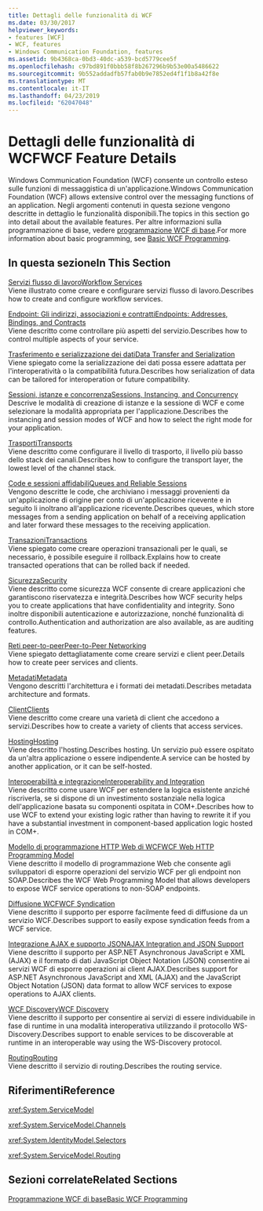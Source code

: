 ```yaml
---
title: Dettagli delle funzionalità di WCF
ms.date: 03/30/2017
helpviewer_keywords:
- features [WCF]
- WCF, features
- Windows Communication Foundation, features
ms.assetid: 9b4368ca-0bd3-40dc-a539-bcd5779cee5f
ms.openlocfilehash: c97bd891f0bbb58f8b267296b9b53e00a5486622
ms.sourcegitcommit: 9b552addadfb57fab0b9e7852ed4f1f1b8a42f8e
ms.translationtype: MT
ms.contentlocale: it-IT
ms.lasthandoff: 04/23/2019
ms.locfileid: "62047048"
---
```

# <a name="wcf-feature-details"></a><span data-ttu-id="a194b-102">Dettagli delle funzionalità di WCF</span><span class="sxs-lookup"><span data-stu-id="a194b-102">WCF Feature Details</span></span>
<span data-ttu-id="a194b-103">Windows Communication Foundation (WCF) consente un controllo esteso sulle funzioni di messaggistica di un'applicazione.</span><span class="sxs-lookup"><span data-stu-id="a194b-103">Windows Communication Foundation (WCF) allows extensive control over the messaging functions of an application.</span></span> <span data-ttu-id="a194b-104">Negli argomenti contenuti in questa sezione vengono descritte in dettaglio le funzionalità disponibili.</span><span class="sxs-lookup"><span data-stu-id="a194b-104">The topics in this section go into detail about the available features.</span></span> <span data-ttu-id="a194b-105">Per altre informazioni sulla programmazione di base, vedere [programmazione WCF di base](../../../../docs/framework/wcf/basic-wcf-programming.md).</span><span class="sxs-lookup"><span data-stu-id="a194b-105">For more information about basic programming, see [Basic WCF Programming](../../../../docs/framework/wcf/basic-wcf-programming.md).</span></span>  
  
## <a name="in-this-section"></a><span data-ttu-id="a194b-106">In questa sezione</span><span class="sxs-lookup"><span data-stu-id="a194b-106">In This Section</span></span>  
 [<span data-ttu-id="a194b-107">Servizi flusso di lavoro</span><span class="sxs-lookup"><span data-stu-id="a194b-107">Workflow Services</span></span>](../../../../docs/framework/wcf/feature-details/workflow-services.md)  
 <span data-ttu-id="a194b-108">Viene illustrato come creare e configurare servizi flusso di lavoro.</span><span class="sxs-lookup"><span data-stu-id="a194b-108">Describes how to create and configure workflow services.</span></span>  
  
 [<span data-ttu-id="a194b-109">Endpoint: Gli indirizzi, associazioni e contratti</span><span class="sxs-lookup"><span data-stu-id="a194b-109">Endpoints: Addresses, Bindings, and Contracts</span></span>](../../../../docs/framework/wcf/feature-details/endpoints-addresses-bindings-and-contracts.md)  
 <span data-ttu-id="a194b-110">Viene descritto come controllare più aspetti del servizio.</span><span class="sxs-lookup"><span data-stu-id="a194b-110">Describes how to control multiple aspects of your service.</span></span>  
  
 [<span data-ttu-id="a194b-111">Trasferimento e serializzazione dei dati</span><span class="sxs-lookup"><span data-stu-id="a194b-111">Data Transfer and Serialization</span></span>](../../../../docs/framework/wcf/feature-details/data-transfer-and-serialization.md)  
 <span data-ttu-id="a194b-112">Viene spiegato come la serializzazione dei dati possa essere adattata per l'interoperatività o la compatibilità futura.</span><span class="sxs-lookup"><span data-stu-id="a194b-112">Describes how serialization of data can be tailored for interoperation or future compatibility.</span></span>  
  
 [<span data-ttu-id="a194b-113">Sessioni, istanze e concorrenza</span><span class="sxs-lookup"><span data-stu-id="a194b-113">Sessions, Instancing, and Concurrency</span></span>](../../../../docs/framework/wcf/feature-details/sessions-instancing-and-concurrency.md)  
 <span data-ttu-id="a194b-114">Descrive le modalità di creazione di istanze e la sessione di WCF e come selezionare la modalità appropriata per l'applicazione.</span><span class="sxs-lookup"><span data-stu-id="a194b-114">Describes the instancing and session modes of WCF and how to select the right mode for your application.</span></span>  
  
 [<span data-ttu-id="a194b-115">Trasporti</span><span class="sxs-lookup"><span data-stu-id="a194b-115">Transports</span></span>](../../../../docs/framework/wcf/feature-details/transports.md)  
 <span data-ttu-id="a194b-116">Viene descritto come configurare il livello di trasporto, il livello più basso dello stack dei canali.</span><span class="sxs-lookup"><span data-stu-id="a194b-116">Describes how to configure the transport layer, the lowest level of the channel stack.</span></span>  
  
 [<span data-ttu-id="a194b-117">Code e sessioni affidabili</span><span class="sxs-lookup"><span data-stu-id="a194b-117">Queues and Reliable Sessions</span></span>](../../../../docs/framework/wcf/feature-details/queues-and-reliable-sessions.md)  
 <span data-ttu-id="a194b-118">Vengono descritte le code, che archiviano i messaggi provenienti da un'applicazione di origine per conto di un'applicazione ricevente e in seguito li inoltrano all'applicazione ricevente.</span><span class="sxs-lookup"><span data-stu-id="a194b-118">Describes queues, which store messages from a sending application on behalf of a receiving application and later forward these messages to the receiving application.</span></span>  
  
 [<span data-ttu-id="a194b-119">Transazioni</span><span class="sxs-lookup"><span data-stu-id="a194b-119">Transactions</span></span>](../../../../docs/framework/wcf/feature-details/transactions-in-wcf.md)  
 <span data-ttu-id="a194b-120">Viene spiegato come creare operazioni transazionali per le quali, se necessario, è possibile eseguire il rollback.</span><span class="sxs-lookup"><span data-stu-id="a194b-120">Explains how to create transacted operations that can be rolled back if needed.</span></span>  
  
 [<span data-ttu-id="a194b-121">Sicurezza</span><span class="sxs-lookup"><span data-stu-id="a194b-121">Security</span></span>](../../../../docs/framework/wcf/feature-details/security.md)  
 <span data-ttu-id="a194b-122">Viene descritto come sicurezza WCF consente di creare applicazioni che garantiscono riservatezza e integrità.</span><span class="sxs-lookup"><span data-stu-id="a194b-122">Describes how WCF security helps you to create applications that have confidentiality and integrity.</span></span> <span data-ttu-id="a194b-123">Sono inoltre disponibili autenticazione e autorizzazione, nonché funzionalità di controllo.</span><span class="sxs-lookup"><span data-stu-id="a194b-123">Authentication and authorization are also available, as are auditing features.</span></span>  
  
 [<span data-ttu-id="a194b-124">Reti peer-to-peer</span><span class="sxs-lookup"><span data-stu-id="a194b-124">Peer-to-Peer Networking</span></span>](../../../../docs/framework/wcf/feature-details/peer-to-peer-networking.md)  
 <span data-ttu-id="a194b-125">Viene spiegato dettagliatamente come creare servizi e client peer.</span><span class="sxs-lookup"><span data-stu-id="a194b-125">Details how to create peer services and clients.</span></span>  
  
 [<span data-ttu-id="a194b-126">Metadati</span><span class="sxs-lookup"><span data-stu-id="a194b-126">Metadata</span></span>](../../../../docs/framework/wcf/feature-details/metadata.md)  
 <span data-ttu-id="a194b-127">Vengono descritti l'architettura e i formati dei metadati.</span><span class="sxs-lookup"><span data-stu-id="a194b-127">Describes metadata architecture and formats.</span></span>  
  
 [<span data-ttu-id="a194b-128">Client</span><span class="sxs-lookup"><span data-stu-id="a194b-128">Clients</span></span>](../../../../docs/framework/wcf/feature-details/clients.md)  
 <span data-ttu-id="a194b-129">Viene descritto come creare una varietà di client che accedono a servizi.</span><span class="sxs-lookup"><span data-stu-id="a194b-129">Describes how to create a variety of clients that access services.</span></span>  
  
 [<span data-ttu-id="a194b-130">Hosting</span><span class="sxs-lookup"><span data-stu-id="a194b-130">Hosting</span></span>](../../../../docs/framework/wcf/feature-details/hosting.md)  
 <span data-ttu-id="a194b-131">Viene descritto l'hosting.</span><span class="sxs-lookup"><span data-stu-id="a194b-131">Describes hosting.</span></span> <span data-ttu-id="a194b-132">Un servizio può essere ospitato da un'altra applicazione o essere indipendente.</span><span class="sxs-lookup"><span data-stu-id="a194b-132">A service can be hosted by another application, or it can be self-hosted.</span></span>  
  
 [<span data-ttu-id="a194b-133">Interoperabilità e integrazione</span><span class="sxs-lookup"><span data-stu-id="a194b-133">Interoperability and Integration</span></span>](../../../../docs/framework/wcf/feature-details/interoperability-and-integration.md)  
 <span data-ttu-id="a194b-134">Viene descritto come usare WCF per estendere la logica esistente anziché riscriverla, se si dispone di un investimento sostanziale nella logica dell'applicazione basata su componenti ospitata in COM+.</span><span class="sxs-lookup"><span data-stu-id="a194b-134">Describes how to use WCF to extend your existing logic rather than having to rewrite it if you have a substantial investment in component-based application logic hosted in COM+.</span></span>  
  
 [<span data-ttu-id="a194b-135">Modello di programmazione HTTP Web di WCF</span><span class="sxs-lookup"><span data-stu-id="a194b-135">WCF Web HTTP Programming Model</span></span>](../../../../docs/framework/wcf/feature-details/wcf-web-http-programming-model.md)  
 <span data-ttu-id="a194b-136">Viene descritto il modello di programmazione Web che consente agli sviluppatori di esporre operazioni del servizio WCF per gli endpoint non SOAP.</span><span class="sxs-lookup"><span data-stu-id="a194b-136">Describes the WCF Web Programming Model that allows developers to expose WCF service operations to non-SOAP endpoints.</span></span>  
  
 [<span data-ttu-id="a194b-137">Diffusione WCF</span><span class="sxs-lookup"><span data-stu-id="a194b-137">WCF Syndication</span></span>](../../../../docs/framework/wcf/feature-details/wcf-syndication.md)  
 <span data-ttu-id="a194b-138">Viene descritto il supporto per esporre facilmente feed di diffusione da un servizio WCF.</span><span class="sxs-lookup"><span data-stu-id="a194b-138">Describes support to easily expose syndication feeds from a WCF service.</span></span>  
  
 [<span data-ttu-id="a194b-139">Integrazione AJAX e supporto JSON</span><span class="sxs-lookup"><span data-stu-id="a194b-139">AJAX Integration and JSON Support</span></span>](../../../../docs/framework/wcf/feature-details/ajax-integration-and-json-support.md)  
 <span data-ttu-id="a194b-140">Viene descritto il supporto per ASP.NET Asynchronous JavaScript e XML (AJAX) e il formato di dati JavaScript Object Notation (JSON) consentire ai servizi WCF di esporre operazioni ai client AJAX.</span><span class="sxs-lookup"><span data-stu-id="a194b-140">Describes support for ASP.NET Asynchronous JavaScript and XML (AJAX) and the JavaScript Object Notation (JSON) data format to allow WCF services to expose operations to AJAX clients.</span></span>  
  
 [<span data-ttu-id="a194b-141">WCF Discovery</span><span class="sxs-lookup"><span data-stu-id="a194b-141">WCF Discovery</span></span>](../../../../docs/framework/wcf/feature-details/wcf-discovery.md)  
 <span data-ttu-id="a194b-142">Viene descritto il supporto per consentire ai servizi di essere individuabile in fase di runtime in una modalità interoperativa utilizzando il protocollo WS-Discovery.</span><span class="sxs-lookup"><span data-stu-id="a194b-142">Describes support to enable services to be discoverable at runtime in an interoperable way using the WS-Discovery protocol.</span></span>  
  
 [<span data-ttu-id="a194b-143">Routing</span><span class="sxs-lookup"><span data-stu-id="a194b-143">Routing</span></span>](../../../../docs/framework/wcf/feature-details/routing.md)  
 <span data-ttu-id="a194b-144">Viene descritto il servizio di routing.</span><span class="sxs-lookup"><span data-stu-id="a194b-144">Describes the routing service.</span></span>  
  
## <a name="reference"></a><span data-ttu-id="a194b-145">Riferimenti</span><span class="sxs-lookup"><span data-stu-id="a194b-145">Reference</span></span>  
 <xref:System.ServiceModel>  
  
 <xref:System.ServiceModel.Channels>  
  
 <xref:System.IdentityModel.Selectors>  
  
 <xref:System.ServiceModel.Routing>  
  
## <a name="related-sections"></a><span data-ttu-id="a194b-146">Sezioni correlate</span><span class="sxs-lookup"><span data-stu-id="a194b-146">Related Sections</span></span>  
 [<span data-ttu-id="a194b-147">Programmazione WCF di base</span><span class="sxs-lookup"><span data-stu-id="a194b-147">Basic WCF Programming</span></span>](../../../../docs/framework/wcf/basic-wcf-programming.md)
